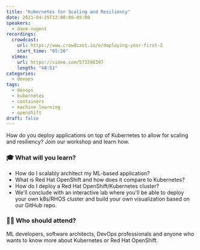 ```yaml
---
title: "Kubernetes for Scaling and Resiliency"
date: 2021-04-25T12:00:00-05:00
speakers:
  - dave-nugent
recordings:
  crowdcast:
    url: https://www.crowdcast.io/e/deploying-your-first-2
    start_time: "05:26"
  vimeo:
    url: https://vimeo.com/573398397
    length: "48:51"
categories:
  - devops
tags:
  - devops
  - kubernetes
  - containers
  - machine learning
  - openshift
draft: false
---
```


How do you deploy applications on top of Kubernetes to allow for scaling and resiliency? Join our workshop and learn how.

### 🎓 What will you learn?

* How do I scalably architect my ML-based application?
* What is Red Hat OpenShift and how does it compare to Kubernetes?
* How do I deploy a Red Hat OpenShift/Kubernetes cluster?
* We'll conclude with an interactive lab where you'll be able to deploy your own k8s/RHOS cluster and build your own visualization based on our GitHub repo.

### 👩‍💻 Who should attend?

ML developers, software architects, DevOps professionals and anyone who wants to know more about Kubernetes or Red Hat OpenShift.
